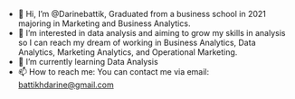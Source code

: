 - 👋 Hi, I’m @Darinebattik, Graduated from a business school in 2021 majoring in Marketing and Business Analytics. 
- 👀 I’m interested in data analysis and aiming to grow my skills in analysis so I can reach my dream of working in Business Analytics, Data Analytics, Marketing Analytics, and Operational Marketing.
- 🌱 I’m currently learning Data Analysis
- 📫 How to reach me: You can contact me via email: battikhdarine@gmail.com
